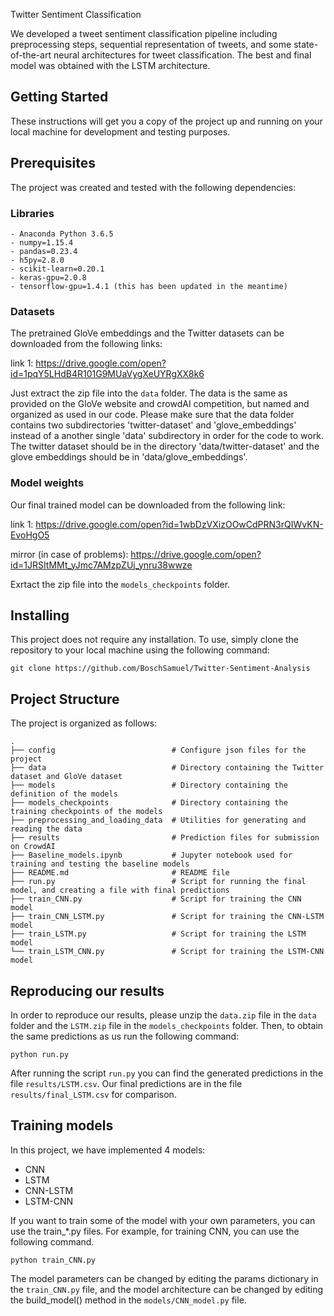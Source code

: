 Twitter Sentiment Classification

We developed a tweet sentiment classification pipeline including preprocessing steps, sequential representation of tweets, and some state-of-the-art neural architectures for tweet classification. The best and final model was obtained with the LSTM architecture. 

## Getting Started

These instructions will get you a copy of the project up and running on your local machine for development and testing purposes.

## Prerequisites
The project was created and tested with the following dependencies:

### Libraries
```
- Anaconda Python 3.6.5
- numpy=1.15.4
- pandas=0.23.4
- h5py=2.8.0
- scikit-learn=0.20.1
- keras-gpu=2.0.8
- tensorflow-gpu=1.4.1 (this has been updated in the meantime)
```

### Datasets
The pretrained GloVe embeddings and the Twitter datasets can be downloaded from the following links:

link 1: https://drive.google.com/open?id=1pqY5LHdB4R101G9MUaVygXeUYRgXX8k6

Just extract the zip file into the `data` folder. The data is the same as provided on the GloVe website and crowdAI competition, but named and organized as used in our code. Please make sure that the data folder contains two subdirectories 'twitter-dataset' and 'glove_embeddings' instead of a another single 'data' subdirectory in order for the code to work. The twitter dataset should be in the directory 'data/twitter-dataset' and the glove embeddings should be in 'data/glove_embeddings'.

### Model weights
Our final trained model can be downloaded from the following link:

link 1: https://drive.google.com/open?id=1wbDzVXizOOwCdPRN3rQIWvKN-EvoHgO5

mirror (in case of problems): https://drive.google.com/open?id=1JRSItMMt_yJmc7AMzpZUj_ynru38wwze

Exrtact the zip file into the `models_checkpoints` folder.


## Installing

This project does not require any installation. To use, simply clone the repository to your local machine using the following command:

```
git clone https://github.com/BoschSamuel/Twitter-Sentiment-Analysis
```

## Project Structure
The project is organized as follows:

    .
    ├── config                          # Configure json files for the project
    ├── data                            # Directory containing the Twitter dataset and GloVe dataset
    ├── models                          # Directory containing the definition of the models
    ├── models_checkpoints              # Directory containing the training checkpoints of the models
    ├── preprocessing_and_loading_data  # Utilities for generating and reading the data
    ├── results                         # Prediction files for submission on CrowdAI
    ├── Baseline_models.ipynb           # Jupyter notebook used for training and testing the baseline models
    ├── README.md                       # README file
    ├── run.py                          # Script for running the final model, and creating a file with final predictions
    ├── train_CNN.py                    # Script for training the CNN model
    ├── train_CNN_LSTM.py               # Script for training the CNN-LSTM model
    ├── train_LSTM.py                   # Script for training the LSTM model
    └── train_LSTM_CNN.py               # Script for training the LSTM-CNN model
    
## Reproducing our results

In order to reproduce our results, please unzip the `data.zip` file in the `data` folder and the `LSTM.zip` file in the `models_checkpoints` folder. Then, to obtain the same predictions as us run the following command:

``` 
python run.py
```

After running the script `run.py` you can find the generated predictions in the file `results/LSTM.csv`. Our final predictions are in the file `results/final_LSTM.csv` for comparison.

## Training models

In this project, we have implemented 4 models:

- CNN
- LSTM
- CNN-LSTM
- LSTM-CNN

If you want to train some of the model with your own parameters, you can use the train_\*.py files. For example, for training CNN, you can use the following command. 

```
python train_CNN.py
```

The model parameters can be changed by editing the params dictionary in the `train_CNN.py` file, and the model architecture can be changed by editing the build_model() method in the `models/CNN_model.py` file.

